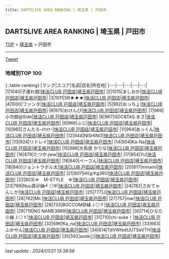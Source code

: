 ```yaml
---
title: DARTSLIVE AREA RANKING | 埼玉県 | 戸田市
---
```

## DARTSLIVE AREA RANKING | 埼玉県 | 戸田市

[TOP](/darts/rank/) > [埼玉県](/darts/rank/埼玉県/) > 戸田市

___

<a href="https://twitter.com/share?ref_src=twsrc%5Etfw" data-text="DARTSLIVE AREA RANKING | 埼玉県戸田市" class="twitter-share-button" data-via="DARTSLIVE" data-hashtags="DARTSLIVE" data-related="DARTSLIVE" data-show-count="false">Tweet</a>

### 地域別TOP 100

{:.table-ranking}
|ランク|スコア|名前|店名|所在地|
|---|---|---|---|---|
|1|1040|子連れ狼|<a href="https://search.dartslive.com/jp/shop/c69247602b036347774c926eb736cb5a">快活CLUB 戸田店</a>|<a href="/darts/rank/埼玉県/戸田市">埼玉県戸田市</a>|
|2|1015|ましおか|<a href="https://search.dartslive.com/jp/shop/c69247602b036347774c926eb736cb5a">快活CLUB 戸田店</a>|<a href="/darts/rank/埼玉県/戸田市">埼玉県戸田市</a>|
|3|1011|SR★★★|<a href="https://search.dartslive.com/jp/shop/c69247602b036347774c926eb736cb5a">快活CLUB 戸田店</a>|<a href="/darts/rank/埼玉県/戸田市">埼玉県戸田市</a>|
|4|1000|ファンタ|<a href="https://search.dartslive.com/jp/shop/c69247602b036347774c926eb736cb5a">快活CLUB 戸田店</a>|<a href="/darts/rank/埼玉県/戸田市">埼玉県戸田市</a>|
|5|992|おっちょ|<a href="https://search.dartslive.com/jp/shop/c69247602b036347774c926eb736cb5a">快活CLUB 戸田店</a>|<a href="/darts/rank/埼玉県/戸田市">埼玉県戸田市</a>|
|6|975|おけんぴ|<a href="https://search.dartslive.com/jp/shop/c69247602b036347774c926eb736cb5a">快活CLUB 戸田店</a>|<a href="/darts/rank/埼玉県/戸田市">埼玉県戸田市</a>|
|7|969|小次郎@Side|<a href="https://search.dartslive.com/jp/shop/c69247602b036347774c926eb736cb5a">快活CLUB 戸田店</a>|<a href="/darts/rank/埼玉県/戸田市">埼玉県戸田市</a>|
|8|967|GDC&amp;TAS.まさ|<a href="https://search.dartslive.com/jp/shop/c69247602b036347774c926eb736cb5a">快活CLUB 戸田店</a>|<a href="/darts/rank/埼玉県/戸田市">埼玉県戸田市</a>|
|9|966|ふじ|<a href="https://search.dartslive.com/jp/shop/c69247602b036347774c926eb736cb5a">快活CLUB 戸田店</a>|<a href="/darts/rank/埼玉県/戸田市">埼玉県戸田市</a>|
|10|965|さんたろ-ﾒｹﾒｹ-|<a href="https://search.dartslive.com/jp/shop/c69247602b036347774c926eb736cb5a">快活CLUB 戸田店</a>|<a href="/darts/rank/埼玉県/戸田市">埼玉県戸田市</a>|
|11|964|あっくん|<a href="https://search.dartslive.com/jp/shop/c69247602b036347774c926eb736cb5a">快活CLUB 戸田店</a>|<a href="/darts/rank/埼玉県/戸田市">埼玉県戸田市</a>|
|12|944|NISHINO|<a href="https://search.dartslive.com/jp/shop/c69247602b036347774c926eb736cb5a">快活CLUB 戸田店</a>|<a href="/darts/rank/埼玉県/戸田市">埼玉県戸田市</a>|
|13|924|リドレイ|<a href="https://search.dartslive.com/jp/shop/c69247602b036347774c926eb736cb5a">快活CLUB 戸田店</a>|<a href="/darts/rank/埼玉県/戸田市">埼玉県戸田市</a>|
|14|904|Ka-Na|<a href="https://search.dartslive.com/jp/shop/c69247602b036347774c926eb736cb5a">快活CLUB 戸田店</a>|<a href="/darts/rank/埼玉県/戸田市">埼玉県戸田市</a>|
|15|886|大鳥居 かりな|<a href="https://search.dartslive.com/jp/shop/c69247602b036347774c926eb736cb5a">快活CLUB 戸田店</a>|<a href="/darts/rank/埼玉県/戸田市">埼玉県戸田市</a>|
|16|879|たつや.jww|<a href="https://search.dartslive.com/jp/shop/c69247602b036347774c926eb736cb5a">快活CLUB 戸田店</a>|<a href="/darts/rank/埼玉県/戸田市">埼玉県戸田市</a>|
|17|854|Yu|<a href="https://search.dartslive.com/jp/shop/c69247602b036347774c926eb736cb5a">快活CLUB 戸田店</a>|<a href="/darts/rank/埼玉県/戸田市">埼玉県戸田市</a>|
|18|840|べーさん|<a href="https://search.dartslive.com/jp/shop/c69247602b036347774c926eb736cb5a">快活CLUB 戸田店</a>|<a href="/darts/rank/埼玉県/戸田市">埼玉県戸田市</a>|
|18|840|ジョントラボル太|<a href="https://search.dartslive.com/jp/shop/c69247602b036347774c926eb736cb5a">快活CLUB 戸田店</a>|<a href="/darts/rank/埼玉県/戸田市">埼玉県戸田市</a>|
|20|817|minami|<a href="https://search.dartslive.com/jp/shop/c69247602b036347774c926eb736cb5a">快活CLUB 戸田店</a>|<a href="/darts/rank/埼玉県/戸田市">埼玉県戸田市</a>|
|21|807|HI(≧∀≦)RO|<a href="https://search.dartslive.com/jp/shop/c69247602b036347774c926eb736cb5a">快活CLUB 戸田店</a>|<a href="/darts/rank/埼玉県/戸田市">埼玉県戸田市</a>|
|22|803|☆　M-STYLE　☆|<a href="https://search.dartslive.com/jp/shop/c69247602b036347774c926eb736cb5a">快活CLUB 戸田店</a>|<a href="/darts/rank/埼玉県/戸田市">埼玉県戸田市</a>|
|23|789|Nuu真＠縁┛◎Ψ|<a href="https://search.dartslive.com/jp/shop/c69247602b036347774c926eb736cb5a">快活CLUB 戸田店</a>|<a href="/darts/rank/埼玉県/戸田市">埼玉県戸田市</a>|
|24|782|さおてゃんしか|<a href="https://search.dartslive.com/jp/shop/c69247602b036347774c926eb736cb5a">快活CLUB 戸田店</a>|<a href="/darts/rank/埼玉県/戸田市">埼玉県戸田市</a>|
|25|777|J|<a href="https://search.dartslive.com/jp/shop/c69247602b036347774c926eb736cb5a">快活CLUB 戸田店</a>|<a href="/darts/rank/埼玉県/戸田市">埼玉県戸田市</a>|
|26|762|Mii.|<a href="https://search.dartslive.com/jp/shop/c69247602b036347774c926eb736cb5a">快活CLUB 戸田店</a>|<a href="/darts/rank/埼玉県/戸田市">埼玉県戸田市</a>|
|27|757|mar|<a href="https://search.dartslive.com/jp/shop/c69247602b036347774c926eb736cb5a">快活CLUB 戸田店</a>|<a href="/darts/rank/埼玉県/戸田市">埼玉県戸田市</a>|
|28|733|BOCCOM@縁Ｊ◎Ｙ|<a href="https://search.dartslive.com/jp/shop/c69247602b036347774c926eb736cb5a">快活CLUB 戸田店</a>|<a href="/darts/rank/埼玉県/戸田市">埼玉県戸田市</a>|
|29|719|NO NAME3989|<a href="https://search.dartslive.com/jp/shop/c69247602b036347774c926eb736cb5a">快活CLUB 戸田店</a>|<a href="/darts/rank/埼玉県/戸田市">埼玉県戸田市</a>|
|30|714|ひなた❀縁Ｊ◎Ｙ|<a href="https://search.dartslive.com/jp/shop/c69247602b036347774c926eb736cb5a">快活CLUB 戸田店</a>|<a href="/darts/rank/埼玉県/戸田市">埼玉県戸田市</a>|
|31|710|chi-suke！|<a href="https://search.dartslive.com/jp/shop/c69247602b036347774c926eb736cb5a">快活CLUB 戸田店</a>|<a href="/darts/rank/埼玉県/戸田市">埼玉県戸田市</a>|
|32|696|Ka_na|<a href="https://search.dartslive.com/jp/shop/c69247602b036347774c926eb736cb5a">快活CLUB 戸田店</a>|<a href="/darts/rank/埼玉県/戸田市">埼玉県戸田市</a>|
|33|663|ふかやん|<a href="https://search.dartslive.com/jp/shop/c69247602b036347774c926eb736cb5a">快活CLUB 戸田店</a>|<a href="/darts/rank/埼玉県/戸田市">埼玉県戸田市</a>|
|34|614|TdVWfedUUTSeVTH|<a href="https://search.dartslive.com/jp/shop/c69247602b036347774c926eb736cb5a">快活CLUB 戸田店</a>|<a href="/darts/rank/埼玉県/戸田市">埼玉県戸田市</a>|
|35|592|aoskⓒ|<a href="https://search.dartslive.com/jp/shop/c69247602b036347774c926eb736cb5a">快活CLUB 戸田店</a>|<a href="/darts/rank/埼玉県/戸田市">埼玉県戸田市</a>|



___

_last update : 2024/01/21 13:38:56_


<script src="https://cdnjs.cloudflare.com/ajax/libs/jquery/3.6.1/jquery.min.js" integrity="sha512-aVKKRRi/Q/YV+4mjoKBsE4x3H+BkegoM/em46NNlCqNTmUYADjBbeNefNxYV7giUp0VxICtqdrbqU7iVaeZNXA==" crossorigin="anonymous" referrerpolicy="no-referrer"></script>
<script src="https://cdnjs.cloudflare.com/ajax/libs/jquery.tablesorter/2.31.3/js/jquery.tablesorter.min.js" integrity="sha512-qzgd5cYSZcosqpzpn7zF2ZId8f/8CHmFKZ8j7mU4OUXTNRd5g+ZHBPsgKEwoqxCtdQvExE5LprwwPAgoicguNg==" crossorigin="anonymous" referrerpolicy="no-referrer"></script>
<link rel="stylesheet" href="https://cdnjs.cloudflare.com/ajax/libs/jquery.tablesorter/2.31.3/css/theme.default.min.css" integrity="sha512-wghhOJkjQX0Lh3NSWvNKeZ0ZpNn+SPVXX1Qyc9OCaogADktxrBiBdKGDoqVUOyhStvMBmJQ8ZdMHiR3wuEq8+w==" crossorigin="anonymous" referrerpolicy="no-referrer" />
<script>
$(function() {
    $(".table-ranking").tablesorter({sortList:[[0, 0]]});
});
</script>

<script async src="https://platform.twitter.com/widgets.js" charset="utf-8"></script>